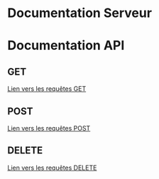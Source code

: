 # Documentation Serveur

# Documentation API

## GET

[Lien vers les requêtes GET](GET.md)

## POST

[Lien vers les requêtes POST](POST.md)

## DELETE

[Lien vers les requêtes DELETE](DELETE.md)